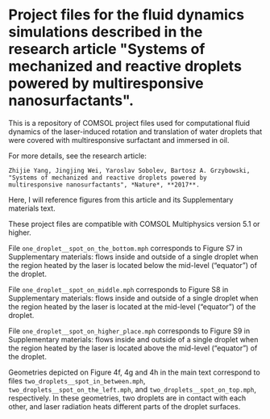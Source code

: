 # Project files for the fluid dynamics simulations described in the research article "Systems of mechanized and reactive droplets powered by multiresponsive nanosurfactants".

This is a repository of COMSOL project files used for computational fluid dynamics of the laser-induced rotation and translation of water droplets that were covered with multiresponsive surfactant and immersed in oil.

For more details, see the research article:

	Zhijie Yang, Jingjing Wei, Yaroslav Sobolev, Bartosz A. Grzybowski, "Systems of mechanized and reactive droplets powered by multiresponsive nanosurfactants", *Nature*, **2017**.
	
Here, I will reference figures from this article and its Supplementary materials text.

These project files are compatible with COMSOL Multiphysics version 5.1 or higher.

File `one_droplet__spot_on_the_bottom.mph` corresponds to Figure S7 in Supplementary materials: flows inside and outside of a single droplet when the region heated by the laser is located below the mid-level (“equator”) of the droplet.

File `one_droplet__spot_on_middle.mph` corresponds to Figure S8 in Supplementary materials: flows inside and outside of a single droplet when the region heated by the laser is located at the mid-level (“equator”) of the droplet.

File `one_droplet__spot_on_higher_place.mph` corresponds to Figure S9 in Supplementary materials: flows inside and outside of a single droplet when the region heated by the laser is located above the mid-level (“equator”) of the droplet.

Geometries depicted on Figure 4f, 4g and 4h in the main text correspond to files
	`two_droplets__spot_in_between.mph`,
	`two_droplets__spot_on_the_left.mph`, and
	`two_droplets__spot_on_top.mph`,
respectively. In these geometries, two droplets are in contact with each other, and laser radiation heats different parts of the droplet surfaces.
